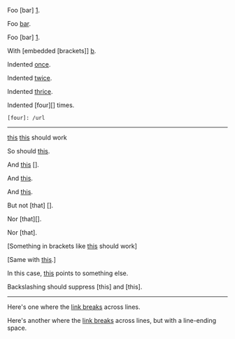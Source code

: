 
Foo [bar] [1].

Foo [bar][1].

Foo [bar]
[1].

[1]: /url/  "Title"


With [embedded [brackets]] [b].


Indented [once][].

Indented [twice][].

Indented [thrice][].

Indented [four][] times.

 [once]: /url

  [twice]: /url

   [thrice]: /url

    [four]: /url


[b]: /url/

* * *

[this] [this] should work

So should [this][this].

And [this] [].

And [this][].

And [this].

But not [that] [].

Nor [that][].

Nor [that].

[Something in brackets like [this][] should work]

[Same with [this].]

In this case, [this](/somethingelse/) points to something else.

Backslashing should suppress \[this] and [this\].

[this]: foo


* * *

Here's one where the [link
breaks] across lines.

Here's another where the [link 
breaks] across lines, but with a line-ending space.


[link breaks]: /url/
